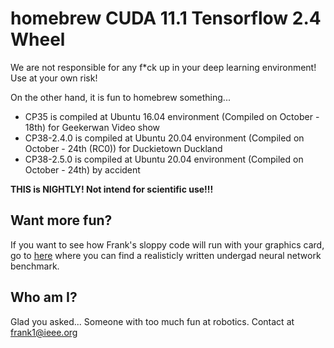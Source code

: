 # homebrew CUDA 11.1 Tensorflow 2.4 Wheel

We are not responsible for any f*ck up in your deep learning environment! Use at your own risk!

On the other hand, it is fun to homebrew something...

* CP35 is compiled at Ubuntu 16.04 environment (Compiled on October - 18th) for Geekerwan Video show
* CP38-2.4.0 is compiled at Ubuntu 20.04 environment (Compiled on October - 24th (RC0)) for Duckietown Duckland
* CP38-2.5.0 is compiled at Ubuntu 20.04 environment (Compiled on October - 24th) by accident

**THIS is NIGHTLY! Not intend for scientific use!!!**

## Want more fun?

If you want to see how Frank's sloppy code will run with your graphics card, go to [here](https://github.com/CWRU-AutonomousVehiclesLab/DuckietownBench) where you can find a realisticly written undergad neural network benchmark.

## Who am I?

Glad you asked... Someone with too much fun at robotics. Contact at [frank1@ieee.org](mailto:frank1@ieee.org)
